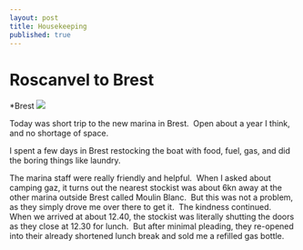 ```yaml
---
layout: post
title: Housekeeping
published: true
---
```


# Roscanvel to Brest

*Brest ![]({{site.baseurl}}/assets/img_1295-sml_scale.jpg)

Today was short trip to the new marina in Brest.  Open about a year I think, and no shortage of space.

I spent a few days in Brest restocking the boat with food, fuel, gas, and did the boring things like laundry.

The marina staff were really friendly and helpful.  When I asked about camping gaz, it turns out the nearest stockist was about 6kn away at the other marina outside Brest called Moulin Blanc.  But this was not a problem, as they simply drove me over there to get it.  The kindness continued.  When we arrived at about 12.40, the stockist was literally shutting the doors as they close at 12.30 for lunch.  But after minimal pleading, they re-opened into their already shortened lunch break and sold me a refilled gas bottle.

 
